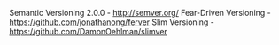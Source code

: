Semantic Versioning 2.0.0 - http://semver.org/
Fear-Driven Versioning - https://github.com/jonathanong/ferver
Slim Versioning - https://github.com/DamonOehlman/slimver
